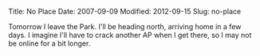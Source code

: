 Title: No Place
Date: 2007-09-09
Modified: 2012-09-15
Slug: no-place

Tomorrow I leave the Park. I'll be heading north, arriving home in a few days. I imagine I'll have to crack another AP when I get there, so I may not be online for a bit longer.
